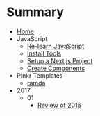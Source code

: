 # Summary

* [Home](README.md)
* JavaScript
    * [Re-learn JavaScript](js/relearn-js.md)
    * [Install Tools](js/installing-tools.md)
    * [Setup a Next.js Project](js/setup-a-nextjs-project.md)
    * [Create Components](js/creating-components.md)
* Plnkr Templates
    * [ramda](plnkr-templates/ramda.md)
* 2017
    * 01
        * [Review of 2016](2017/01/02/2016-review/README.md)

